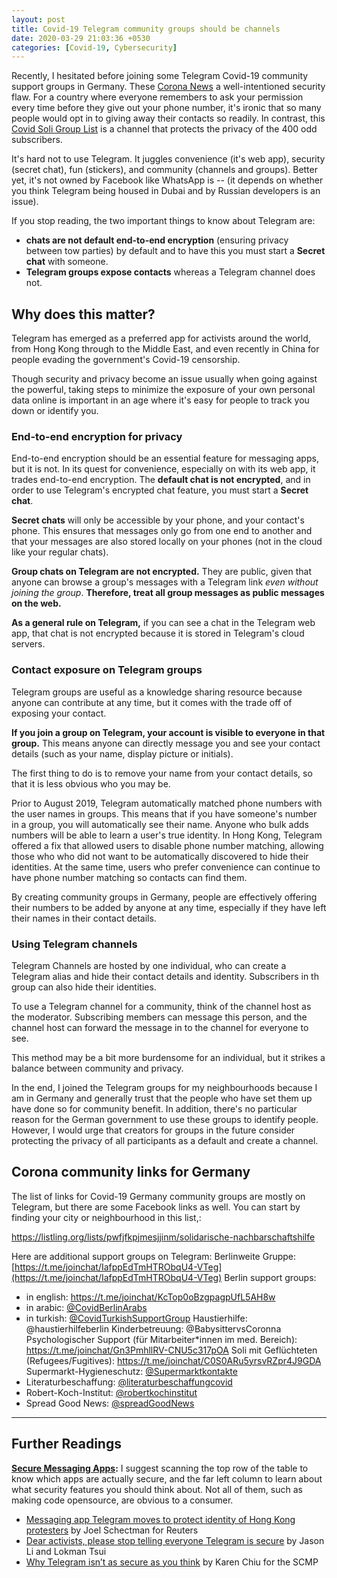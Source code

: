 ```yaml
---
layout: post
title: Covid-19 Telegram community groups should be channels
date: 2020-03-29 21:03:36 +0530
categories: [Covid-19, Cybersecurity]
---
```


Recently, I hesitated before joining some Telegram Covid-19 community support groups in Germany. These [Corona News](https://t.me/joinchat/Kqtla1CfK_0BlAGeFysrzQ) a well-intentioned security flaw. For a country where everyone remembers to ask your permission every time before they give out your phone number, it's ironic that so many people would opt in to giving away their contacts so readily. In contrast, this [Covid Soli Group List](https://t.me/covidsoliberlinlist) is a channel that protects the privacy of the 400 odd subscribers.

It's hard not to use Telegram. It juggles convenience (it's web app), security (secret chat), fun (stickers), and community (channels and groups). Better yet, it's not owned by Facebook like WhatsApp is -- (it depends on whether you think Telegram being housed in Dubai and by Russian developers is an issue). 

If you stop reading, the two important things to know about Telegram are:
 - **chats are not default end-to-end encryption** (ensuring privacy between tow parties) by default and to have this you must start a **Secret chat** with someone.
 - **Telegram groups expose contacts** whereas a Telegram channel does not.

## Why does this matter?
Telegram has emerged as a preferred app for activists around the world, from Hong Kong through to the Middle East, and even recently in China for people evading the government's Covid-19 censorship.

Though security and privacy become an issue usually when going against the powerful, taking steps to minimize the exposure of your own personal data online is important in an age where it's easy for people to track you down or identify you.

### End-to-end encryption for privacy
End-to-end encryption should be an essential feature for messaging apps, but it is not. In its quest for convenience, especially on with its web app, it trades end-to-end encryption. The **default chat is not encrypted**, and in order to use Telegram's encrypted chat feature, you must start a **Secret chat**. 

**Secret chats** will only be accessible by your phone, and your contact's phone. This ensures that messages only go from one end to another and that your messages are also stored locally on your phones (not in the cloud like your regular chats). 

**Group chats on Telegram are not encrypted.** They are public, given that anyone can browse a group's messages with a Telegram link *even without joining the group*. **Therefore, treat all group messages as public messages on the web.**

**As a general rule on Telegram,** if you can see a chat in the Telegram web app, that chat is not encrypted because it is stored in Telegram's cloud servers.

### Contact exposure on Telegram groups

Telegram groups are useful as a knowledge sharing resource because anyone can contribute at any time, but it comes with the trade off of exposing your contact.

**If you join a group on Telegram, your account is visible to everyone in that group.** This means anyone can directly message you and see your contact details (such as your name, display picture or initials).

The first thing to do is to remove your name from your contact details, so that it is less obvious who you may be. 

Prior to August 2019, Telegram automatically matched phone numbers with the user names in groups. This means that if you have someone's number in a group, you will automatically see their name. Anyone who bulk adds numbers will be able to learn a user's true identity. In Hong Kong, Telegram offered a fix that allowed users to disable phone number matching, allowing those who who did not want to be automatically discovered to hide their identities. At the same time, users who prefer convenience can continue to have phone number matching so contacts can find them. 

By creating community groups in Germany, people are effectively offering their numbers to be added by anyone at any time, especially if they have left their names in their contact details.

### Using Telegram channels
Telegram Channels are hosted by one individual, who can create a Telegram alias and hide their contact details and identity. Subscribers in th group can also hide their identities. 

To use a Telegram channel for a community, think of the channel host as the moderator. Subscribing members can message this person, and the channel host can forward the message in to the channel for everyone to see.

This method may be a bit more burdensome for an individual, but it strikes a balance between community and privacy.



In the end, I joined the Telegram groups for my neighbourhoods because I am in Germany and generally trust that the people who have set them up have done so for community benefit. In addition, there's no particular reason for the German government to use these groups to identify people. However, I would urge that creators for groups in the future consider protecting the privacy of all participants as a default and create a channel.

## Corona community links for Germany
The list of links for Covid-19 Germany community groups are mostly on Telegram, but there are some Facebook links as well. You can start by finding your city or neighbourhood in this list,:

https://listling.org/lists/pwfjfkpjmesjjinm/solidarische-nachbarschaftshilfe

Here are additional support groups on Telegram:
 Berlinweite Gruppe: [https://t.me/joinchat/IafppEdTmHTRObqU4-VTeg](https://t.me/joinchat/IafppEdTmHTRObqU4-VTeg)
 Berlin support groups:
 - in english: https://t.me/joinchat/KcTop0oBzgpagpUfL5AH8w
 - in arabic: [@CovidBerlinArabs](https://web.telegram.org/#/im?p=@CovidBerlinArabs)
 - in turkish: [@CovidTurkishSupportGroup](https://web.telegram.org/#/im?p=@CovidTurkishSupportGroup)
Haustierhilfe: @haustierhilfeberlin
Kinderbetreuung: @BabysittervsCoronna
Psychologischer Support (für Mitarbeiter*innen im med. Bereich): https://t.me/joinchat/Gn3PmhllRV-CNU5c317pOA
Soli mit Geflüchteten (Refugees/Fugitives): https://t.me/joinchat/C0S0ARu5yrsvRZpr4J9GDA
Supermarkt-Hygieneschutz: [@Supermarktkontakte](https://web.telegram.org/#/im?p=@Supermarktkontakte)
- Literaturbeschaffung: [@literaturbeschaffungcovid](https://web.telegram.org/#/im?p=@literaturbeschaffungcovid)
- Robert-Koch-Institut: [@robertkochinstitut](https://web.telegram.org/#/im?p=@robertkochinstitut)
- Spread Good News: [@spreadGoodNews](https://web.telegram.org/#/im?p=@spreadGoodNews)

---

## Further Readings
**[Secure Messaging Apps](www.securemessagingapps.com):** I suggest scanning the top row of the table to know which apps are actually secure, and the far left column to learn about what security features you should think about. Not all of them, such as making code opensource, are obvious to a consumer.
- [Messaging app Telegram moves to protect identity of Hong Kong protesters](https://www.reuters.com/article/us-hongkong-telegram-exclusive/exclusive-messaging-app-telegram-moves-to-protect-identity-of-hong-kong-protesters-idUSKCN1VK2NI) by Joel Schectman for Reuters
- [Dear activists, please stop telling everyone Telegram is secure](https://88-bar.com/2016/08/dear-activists-please-stop-telling-everyone-telegram-is-secure/) by Jason Li and Lokman Tsui
- [Why Telegram isn’t as secure as you think](https://www.abacusnews.com/digital-life/why-telegram-isnt-secure-you-think/article/3014398) by Karen Chiu for the SCMP

